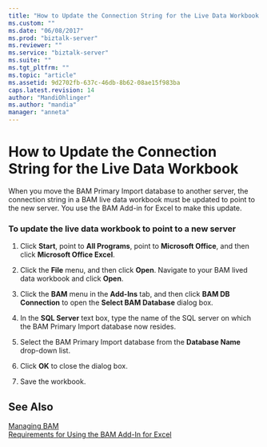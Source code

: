 ```yaml
---
title: "How to Update the Connection String for the Live Data Workbook | Microsoft Docs"
ms.custom: ""
ms.date: "06/08/2017"
ms.prod: "biztalk-server"
ms.reviewer: ""
ms.service: "biztalk-server"
ms.suite: ""
ms.tgt_pltfrm: ""
ms.topic: "article"
ms.assetid: 9d2702fb-637c-46db-8b62-08ae15f983ba
caps.latest.revision: 14
author: "MandiOhlinger"
ms.author: "mandia"
manager: "anneta"
---
```

# How to Update the Connection String for the Live Data Workbook
When you move the BAM Primary Import database to another server, the connection string in a BAM live data workbook must be updated to point to the new server. You use the BAM Add-in for Excel to make this update.  
  
### To update the live data workbook to point to a new server  
  
1.  Click **Start**, point to **All Programs**, point to **Microsoft Office**, and then click **Microsoft Office Excel**.  
  
2.  Click the **File** menu, and then click **Open**. Navigate to your BAM lived data workbook and click **Open**.  
  
3.  Click the **BAM** menu in the **Add-Ins** tab, and then click **BAM DB Connection** to open the **Select BAM Database** dialog box.  
  
4.  In the **SQL Server** text box, type the name of the SQL server on which the BAM Primary Import database now resides.  
  
5.  Select the BAM Primary Import database from the **Database Name** drop-down list.  
  
6.  Click **OK** to close the dialog box.  
  
7.  Save the workbook.  
  
## See Also  
 [Managing BAM](../core/managing-bam.md)   
 [Requirements for Using the BAM Add-In for Excel](../core/requirements-for-using-the-bam-add-in-for-excel.md)